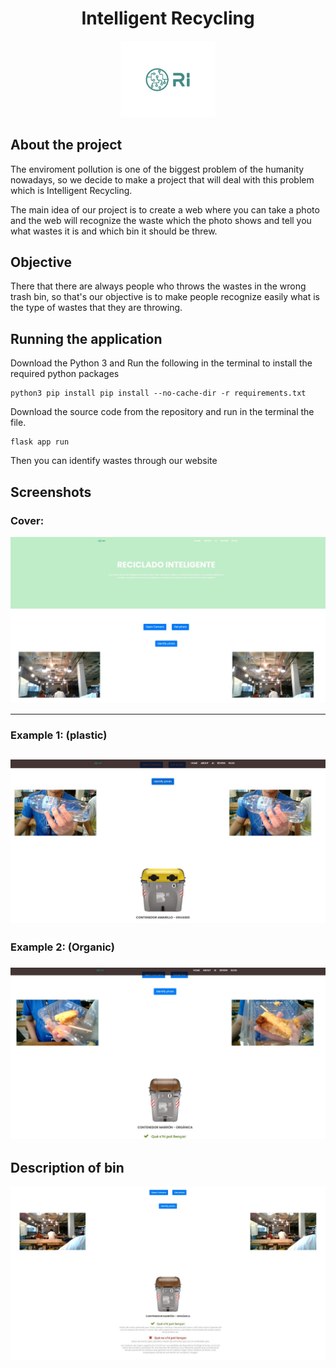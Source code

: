 <div align="center"> <h1> Intelligent Recycling </h1> </divs>

<img src="./demo/logo.png" width=30% />

<div align="Left">

## About the project

The enviroment pollution is one of the biggest problem of the humanity nowadays, so we decide to make a project that will deal with this problem which is Intelligent Recycling.

The main idea of our project is to create a web where you can take a photo and the web will recognize the waste which the photo shows and tell you what wastes it is and which bin it should be threw.

## Objective

There that there are always people who throws the wastes in the wrong trash bin, so that's our objective is to make people recognize easily what is the type of wastes that they are throwing.

</divs>

## Running the application

Download the Python 3 and Run the following in the terminal to install the required python packages

```
python3 pip install pip install --no-cache-dir -r requirements.txt
```

Download the source code from the repository and run in the terminal the file.

```
flask app run
```

Then you can identify wastes through our website

## Screenshots

### Cover:

![Cover](./demo/cover.jpg)

---

### Example 1: (plastic)

## ![Example_1](./demo/example_1.jpg)

### Example 2: (Organic)

### ![Example_2](./demo/example_2.jpg)

## Description of bin

![Full screen](./demo/fullscreen.jpg)
